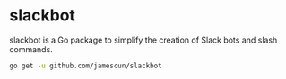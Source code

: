 # slackbot

slackbot is a Go package to simplify the creation of Slack bots and slash commands.

```sh
go get -u github.com/jamescun/slackbot
```
